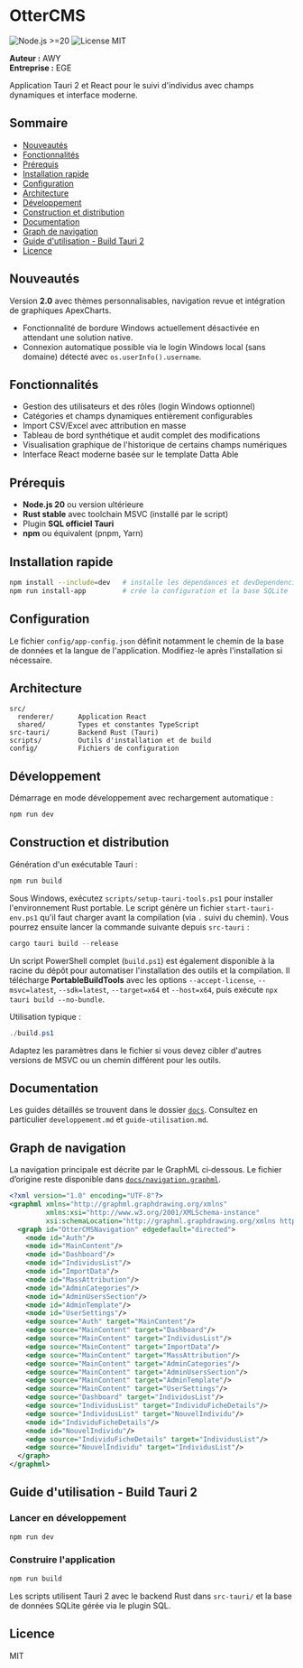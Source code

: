 # OtterCMS

![Node.js >=20](https://img.shields.io/badge/node-%3E=20.0-brightgreen)
![License MIT](https://img.shields.io/badge/license-MIT-blue.svg)

**Auteur :** AWY  
**Entreprise :** EGE

Application Tauri 2 et React pour le suivi d'individus avec champs dynamiques et interface moderne.

## Sommaire

- [Nouveautés](#nouveautés)
- [Fonctionnalités](#fonctionnalités)
- [Prérequis](#prérequis)
- [Installation rapide](#installation-rapide)
- [Configuration](#configuration)
- [Architecture](#architecture)
- [Développement](#développement)
- [Construction et distribution](#construction-et-distribution)
- [Documentation](#documentation)
- [Graph de navigation](#graph-de-navigation)
- [Guide d'utilisation - Build Tauri 2](#guide-dutilisation---build-tauri-2)
- [Licence](#licence)

## Nouveautés

Version **2.0** avec thèmes personnalisables, navigation revue et intégration de graphiques ApexCharts.
- Fonctionnalité de bordure Windows actuellement désactivée en attendant une solution native.
- Connexion automatique possible via le login Windows local (sans domaine) détecté avec `os.userInfo().username`.

## Fonctionnalités

- Gestion des utilisateurs et des rôles (login Windows optionnel)
- Catégories et champs dynamiques entièrement configurables
- Import CSV/Excel avec attribution en masse
- Tableau de bord synthétique et audit complet des modifications
- Visualisation graphique de l'historique de certains champs numériques
- Interface React moderne basée sur le template Datta Able

## Prérequis

- **Node.js 20** ou version ultérieure
- **Rust stable** avec toolchain MSVC (installé par le script)
- Plugin **SQL officiel Tauri**
- **npm** ou équivalent (pnpm, Yarn)

## Installation rapide

```bash
npm install --include=dev   # installe les dépendances et devDependencies
npm run install-app         # crée la configuration et la base SQLite
```

## Configuration

Le fichier `config/app-config.json` définit notamment le chemin de la base de données et la langue de l'application. Modifiez-le après l'installation si nécessaire.

## Architecture

```
src/
  renderer/      Application React
  shared/        Types et constantes TypeScript
src-tauri/       Backend Rust (Tauri)
scripts/         Outils d'installation et de build
config/          Fichiers de configuration
```

## Développement

Démarrage en mode développement avec rechargement automatique :

```bash
npm run dev
```

## Construction et distribution

Génération d'un exécutable Tauri :

```bash
npm run build
```

Sous Windows, exécutez `scripts/setup-tauri-tools.ps1` pour installer
l'environnement Rust portable. Le script
génère un fichier `start-tauri-env.ps1` qu'il faut charger avant la compilation
(via `.` suivi du chemin). Vous pourrez ensuite lancer la commande suivante
depuis `src-tauri` :

```powershell
cargo tauri build --release
```

Un script PowerShell complet (`build.ps1`) est également disponible à la racine
du dépôt pour automatiser l'installation des outils et la compilation. Il
télécharge **PortableBuildTools** avec les options `--accept-license`,
`--msvc=latest`, `--sdk=latest`, `--target=x64` et `--host=x64`, puis exécute
`npx tauri build --no-bundle`.

Utilisation typique :

```powershell
./build.ps1
```

Adaptez les paramètres dans le fichier si vous devez cibler d'autres versions
de MSVC ou un chemin différent pour les outils.

## Documentation

Les guides détaillés se trouvent dans le dossier [`docs`](docs). Consultez en particulier `developpement.md` et `guide-utilisation.md`.

## Graph de navigation

La navigation principale est décrite par le GraphML ci‑dessous. Le fichier d’origine reste disponible dans [`docs/navigation.graphml`](docs/navigation.graphml).

```xml
<?xml version="1.0" encoding="UTF-8"?>
<graphml xmlns="http://graphml.graphdrawing.org/xmlns"
         xmlns:xsi="http://www.w3.org/2001/XMLSchema-instance"
         xsi:schemaLocation="http://graphml.graphdrawing.org/xmlns http://graphml.graphdrawing.org/xmlns/1.0/graphml.xsd">
  <graph id="OtterCMSNavigation" edgedefault="directed">
    <node id="Auth"/>
    <node id="MainContent"/>
    <node id="Dashboard"/>
    <node id="IndividusList"/>
    <node id="ImportData"/>
    <node id="MassAttribution"/>
    <node id="AdminCategories"/>
    <node id="AdminUsersSection"/>
    <node id="AdminTemplate"/>
    <node id="UserSettings"/>
    <edge source="Auth" target="MainContent"/>
    <edge source="MainContent" target="Dashboard"/>
    <edge source="MainContent" target="IndividusList"/>
    <edge source="MainContent" target="ImportData"/>
    <edge source="MainContent" target="MassAttribution"/>
    <edge source="MainContent" target="AdminCategories"/>
    <edge source="MainContent" target="AdminUsersSection"/>
    <edge source="MainContent" target="AdminTemplate"/>
    <edge source="MainContent" target="UserSettings"/>
    <edge source="Dashboard" target="IndividusList"/>
    <edge source="IndividusList" target="IndividuFicheDetails"/>
    <edge source="IndividusList" target="NouvelIndividu"/>
    <node id="IndividuFicheDetails"/>
    <node id="NouvelIndividu"/>
    <edge source="IndividuFicheDetails" target="IndividusList"/>
    <edge source="NouvelIndividu" target="IndividusList"/>
  </graph>
</graphml>
```

## Guide d'utilisation - Build Tauri 2

### Lancer en développement
```bash
npm run dev
```

### Construire l'application
```bash
npm run build
```

Les scripts utilisent Tauri 2 avec le backend Rust dans `src-tauri/` et la base de données SQLite gérée via le plugin SQL.
## Licence

MIT
